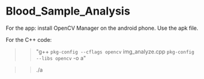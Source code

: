 # Blood_Sample_Analysis
For the app: install OpenCV Manager on the android phone. Use the apk file.

For the C++ code: 

>>"g++ `pkg-config --cflags opencv` img_analyze.cpp `pkg-config --libs opencv` -o a"

>>./a 
